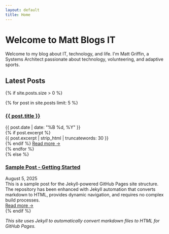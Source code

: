 ```yaml
---
layout: default
title: Home
---
```


# Welcome to Matt Blogs IT

Welcome to my blog about IT, technology, and life. I'm Matt Griffin, a Systems Architect passionate about technology, volunteering, and adaptive sports.

## Latest Posts

{% if site.posts.size > 0 %}
<div class="post-list">
  {% for post in site.posts limit: 5 %}
    <article class="post-preview">
      <h3><a href="{{ site.baseurl }}{{ post.url }}">{{ post.title }}</a></h3>
      <div class="post-date">{{ post.date | date: "%B %d, %Y" }}</div>
      {% if post.excerpt %}
        <div class="post-excerpt">
          {{ post.excerpt | strip_html | truncatewords: 30 }}
        </div>
      {% endif %}
      <a href="{{ site.baseurl }}{{ post.url }}" class="read-more">Read more →</a>
    </article>
  {% endfor %}
</div>
{% else %}
<div class="post-list">
  <article class="post-preview">
    <h3><a href="{{ site.baseurl }}/posts/sample-post/">Sample Post - Getting Started</a></h3>
    <div class="post-date">August 5, 2025</div>
    <div class="post-excerpt">
      This is a sample post for the Jekyll-powered GitHub Pages site structure. The repository has been enhanced with Jekyll automation that converts markdown to HTML, provides dynamic navigation, and requires no complex build processes.
    </div>
    <a href="{{ site.baseurl }}/posts/sample-post/" class="read-more">Read more →</a>
  </article>
</div>
{% endif %}

*This site uses Jekyll to automatically convert markdown files to HTML for GitHub Pages.*